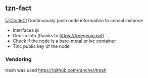 ## tzn-fact
[![CircleCI](https://circleci.com/gh/NebTex/tzn-facts.svg?style=svg)](https://circleci.com/gh/NebTex/tzn-facts)
Continuously push node information to consul instance 
 
 - Interfaces ip
 - Geo-ip info (thanks to https://freegeoip.net)
 - Check if the node is a bare-metal or lxc container
 - Tinc public key of the node

### Vendoring 

trash was used  https://github.com/rancher/trash
